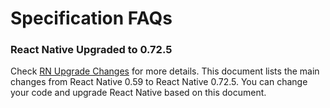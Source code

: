 # Specification FAQs

### React Native Upgraded to 0.72.5

Check [RN Upgrade Changes](../rn-upgrade-changes.md) for more details. This document lists the main changes from React Native 0.59 to React Native 0.72.5. You can change your code and upgrade React Native based on this document.
